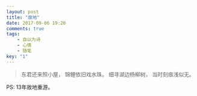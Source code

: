 ```yaml
---
layout: post
title: "故地"
date: 2017-09-06 19:20
comments: true
tags: 
	- 自以为诗
	- 心情
	- 随笔
key: "1"
---
```


> 东君还来照小屋，
> 锦鲤依旧戏水珠。
> 细寻湖边杨柳树，
> 当时刻痕浅似无。


PS: 13年故地重游。